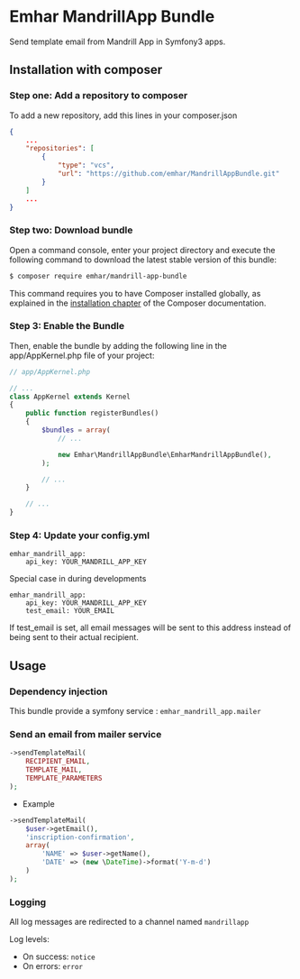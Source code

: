 # Emhar MandrillApp Bundle

Send template email from Mandrill App in Symfony3 apps.

## Installation with composer

### Step one: Add a repository to composer

To add a new repository, add this lines in your composer.json
```json
{
    ...
    "repositories": [
        {
            "type": "vcs",
            "url": "https://github.com/emhar/MandrillAppBundle.git"
        }
    ]
    ...
}
```

### Step two: Download bundle
Open a command console, enter your project directory
and execute the following command to download the latest stable version of this bundle:
```bash
$ composer require emhar/mandrill-app-bundle
```
This command requires you to have Composer installed globally, as explained
in the [installation chapter](https://getcomposer.org/doc/00-intro.md)
of the Composer documentation.

### Step 3: Enable the Bundle

Then, enable the bundle by adding the following line in the app/AppKernel.php file of your project:

```php
// app/AppKernel.php

// ...
class AppKernel extends Kernel
{
    public function registerBundles()
    {
        $bundles = array(
            // ...

            new Emhar\MandrillAppBundle\EmharMandrillAppBundle(),
        );

        // ...
    }

    // ...
}
```

### Step 4: Update your config.yml
```
emhar_mandrill_app:
    api_key: YOUR_MANDRILL_APP_KEY
```

Special case in during developments
```
emhar_mandrill_app:
    api_key: YOUR_MANDRILL_APP_KEY
    test_email: YOUR_EMAIL
```
If test_email is set, all email messages will be sent to this address instead of being sent to their actual recipient.

## Usage

### Dependency injection
This bundle provide a symfony service : ```emhar_mandrill_app.mailer```

### Send an email from mailer service

```php
->sendTemplateMail(
    RECIPIENT_EMAIL,
    TEMPLATE_MAIL,
    TEMPLATE_PARAMETERS
);
```

* Example

```php
->sendTemplateMail(
    $user->getEmail(),
    'inscription-confirmation',
    array(
        'NAME' => $user->getName(),
        'DATE' => (new \DateTime)->format('Y-m-d')
    )
);
```

### Logging

All log messages are redirected to a channel named ```mandrillapp```

Log levels:
* On success: ```notice```
* On errors: ```error```